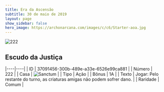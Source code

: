 ```yaml
---
title: Era da Ascensão
subtitle: 30 de maio de 2019
layout: page
show_sidebar: false
hero_image: https://archonarcana.com/images/c/c6/Starter-aoa.jpg
---
```


![222](https://cdn.keyforgegame.com/media/card_front/pt/435_222_MWJF78XXHGRP_pt.png)

## Escudo da Justiça

|----|----|
| ID | 37091456-300b-489e-a33e-6526e99ca881 |
| Número | 222 |
| Casa | ![Sanctum](https://archonarcana.com/images/thumb/c/c7/Sanctum.png/22px-Sanctum.png "Santuário") |
| Tipo | Ação |
| Bônus | 1A |
| Texto | Jogar: Pelo restante do turno, as criaturas amigas não podem sofrer dano. |
| Raridade | Comum |
